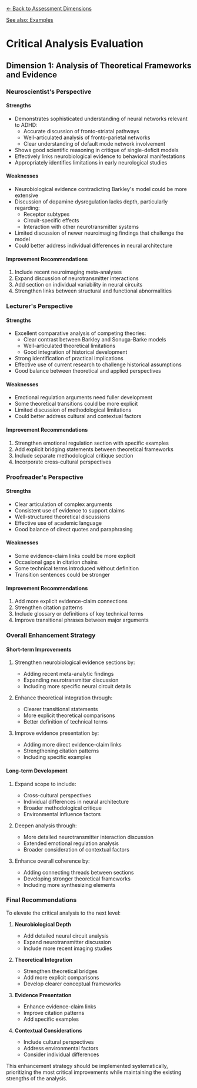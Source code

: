 [← Back to Assessment Dimensions](0-assessment-dimensions.md)

[See also: Examples](1-critical-analysis-examples.md)

# Critical Analysis Evaluation
## Dimension 1: Analysis of Theoretical Frameworks and Evidence

### Neuroscientist's Perspective

#### Strengths
- Demonstrates sophisticated understanding of neural networks relevant to ADHD:
  - Accurate discussion of fronto-striatal pathways
  - Well-articulated analysis of fronto-parietal networks
  - Clear understanding of default mode network involvement
- Shows good scientific reasoning in critique of single-deficit models
- Effectively links neurobiological evidence to behavioral manifestations
- Appropriately identifies limitations in early neurological studies

#### Weaknesses
- Neurobiological evidence contradicting Barkley's model could be more extensive
- Discussion of dopamine dysregulation lacks depth, particularly regarding:
  - Receptor subtypes
  - Circuit-specific effects
  - Interaction with other neurotransmitter systems
- Limited discussion of newer neuroimaging findings that challenge the model
- Could better address individual differences in neural architecture

#### Improvement Recommendations
1. Include recent neuroimaging meta-analyses
2. Expand discussion of neurotransmitter interactions
3. Add section on individual variability in neural circuits
4. Strengthen links between structural and functional abnormalities

### Lecturer's Perspective

#### Strengths
- Excellent comparative analysis of competing theories:
  - Clear contrast between Barkley and Sonuga-Barke models
  - Well-articulated theoretical limitations
  - Good integration of historical development
- Strong identification of practical implications
- Effective use of current research to challenge historical assumptions
- Good balance between theoretical and applied perspectives

#### Weaknesses
- Emotional regulation arguments need fuller development
- Some theoretical transitions could be more explicit
- Limited discussion of methodological limitations
- Could better address cultural and contextual factors

#### Improvement Recommendations
1. Strengthen emotional regulation section with specific examples
2. Add explicit bridging statements between theoretical frameworks
3. Include separate methodological critique section
4. Incorporate cross-cultural perspectives

### Proofreader's Perspective

#### Strengths
- Clear articulation of complex arguments
- Consistent use of evidence to support claims
- Well-structured theoretical discussions
- Effective use of academic language
- Good balance of direct quotes and paraphrasing

#### Weaknesses
- Some evidence-claim links could be more explicit
- Occasional gaps in citation chains
- Some technical terms introduced without definition
- Transition sentences could be stronger

#### Improvement Recommendations
1. Add more explicit evidence-claim connections
2. Strengthen citation patterns
3. Include glossary or definitions of key technical terms
4. Improve transitional phrases between major arguments

### Overall Enhancement Strategy

#### Short-term Improvements
1. Strengthen neurobiological evidence sections by:
   - Adding recent meta-analytic findings
   - Expanding neurotransmitter discussion
   - Including more specific neural circuit details

2. Enhance theoretical integration through:
   - Clearer transitional statements
   - More explicit theoretical comparisons
   - Better definition of technical terms

3. Improve evidence presentation by:
   - Adding more direct evidence-claim links
   - Strengthening citation patterns
   - Including specific examples

#### Long-term Development
1. Expand scope to include:
   - Cross-cultural perspectives
   - Individual differences in neural architecture
   - Broader methodological critique
   - Environmental influence factors

2. Deepen analysis through:
   - More detailed neurotransmitter interaction discussion
   - Extended emotional regulation analysis
   - Broader consideration of contextual factors

3. Enhance overall coherence by:
   - Adding connecting threads between sections
   - Developing stronger theoretical frameworks
   - Including more synthesizing elements

### Final Recommendations

To elevate the critical analysis to the next level:

1. **Neurobiological Depth**
   - Add detailed neural circuit analysis
   - Expand neurotransmitter discussion
   - Include more recent imaging studies

2. **Theoretical Integration**
   - Strengthen theoretical bridges
   - Add more explicit comparisons
   - Develop clearer conceptual frameworks

3. **Evidence Presentation**
   - Enhance evidence-claim links
   - Improve citation patterns
   - Add specific examples

4. **Contextual Considerations**
   - Include cultural perspectives
   - Address environmental factors
   - Consider individual differences

This enhancement strategy should be implemented systematically, prioritizing the most critical improvements while maintaining the existing strengths of the analysis.

